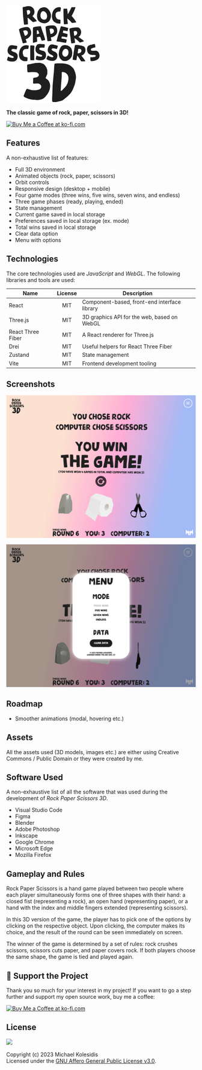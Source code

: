 ![Rock Paper Scissors 3D logo](./logo.png)

**The classic game of rock, paper, scissors in 3D!**

<a href='https://ko-fi.com/michaelkolesidis' target='_blank'><img src='https://cdn.ko-fi.com/cdn/kofi1.png' style='border:0px;height:45px;' alt='Buy Me a Coffee at ko-fi.com' /></a>

## Features

A non-exhaustive list of features:

- Full 3D environment
- Animated objects (rock, paper, scissors)
- Orbit controls
- Responsive design (desktop + mobile)
- Four game modes (three wins, five wins, seven wins, and endless)
- Three game phases (ready, playing, ended)
- State management
- Current game saved in local storage
- Preferences saved in local storage (ex. mode)
- Total wins saved in local storage
- Clear data option
- Menu with options

## Technologies

The core technologies used are _JavaScript_ and _WebGL_. The following libraries and tools are used:

| Name              | License | Description                                  |
| ----------------- | :-----: | -------------------------------------------- |
| React             |   MIT   | Component-based, front-end interface library |
| Three.js          |   MIT   | 3D graphics API for the web, based on WebGL  |
| React Three Fiber |   MIT   | A React renderer for Three.js                |
| Drei              |   MIT   | Useful helpers for React Three Fiber         |
| Zustand           |   MIT   | State management                             |
| Vite              |   MIT   | Frontend development tooling                 |

## Screenshots

![Game](./screenshots/screenshot_1.png)

![Menu](./screenshots/screenshot_2.png)

## Roadmap

- Smoother animations (modal, hovering etc.)

## Assets

All the assets used (3D models, images etc.) are either using Creative Commons / Public Domain or they were created by me.

## Software Used

A non-exhaustive list of all the software that was used during the development of _Rock Paper Scissors 3D_.

- Visual Studio Code
- Figma
- Blender
- Adobe Photoshop
- Inkscape
- Google Chrome
- Microsoft Edge
- Mozilla Firefox

## Gameplay and Rules

Rock Paper Scissors is a hand game played between two people where each player simultaneously forms one of three shapes with their hand: a closed fist (representing a rock), an open hand (representing paper), or a hand with the index and middle fingers extended (representing scissors).

In this 3D version of the game, the player has to pick one of the options by clicking on the respective object. Upon clicking, the computer makes its choice, and the result of the round can be seen immediately on screen.

The winner of the game is determined by a set of rules: rock crushes scissors, scissors cuts paper, and paper covers rock. If both players choose the same shape, the game is tied and played again.

## 💖 Support the Project

Thank you so much for your interest in my project! If you want to go a step further and support my open source work, buy me a coffee:

<a href='https://ko-fi.com/michaelkolesidis' target='_blank'><img src='https://cdn.ko-fi.com/cdn/kofi1.png' style='border:0px;height:45px;' alt='Buy Me a Coffee at ko-fi.com' /></a>

## License

<a href="https://www.gnu.org/licenses/agpl-3.0.html"><img src="https://upload.wikimedia.org/wikipedia/commons/0/06/AGPLv3_Logo.svg" height="100px" /></a>

Copyright (c) 2023 Michael Kolesidis<br>
Licensed under the [GNU Affero General Public License v3.0](https://www.gnu.org/licenses/agpl-3.0.html).
